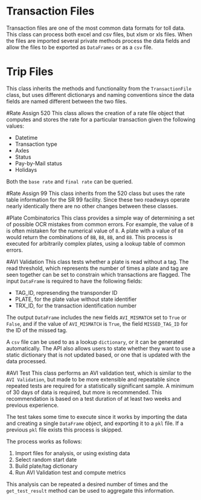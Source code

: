 # Transaction Files
Transaction files are one of the most common data formats for toll data. This class can process both excel and csv files, but xlsm or xls files. When the files are imported several private methods process the data fields and allow the files to be exported as `DataFrames` or as a `csv` file.

# Trip Files
This class inherits the methods and functionality from the `TransactionFile` class, but uses different dictionarys and naming conventions since the data fields are named different between the two files. 

#Rate Assign 520
This class allows the creation of a rate file object that computes and stores the rate for a particular transaction given the following values:
- Datetime
- Transaction type
- Axles
- Status
- Pay-by-Mail status
- Holidays 

Both the `base rate` and `final rate` can be queried. 

#Rate Assign 99
This class inherits from the 520 class but uses the rate table information for the SR 99 facility. Since these two roadways operate nearly identically there are no other changes between these classes.

#Plate Combinatorics
This class provides a simple way of determining a set of possible OCR mistakes from common errors. For example, the value of `B` is often mistaken for the numerical value of `8`. A plate with a value of `88` would return the combinations of `BB`, `B8`, `8B`, and `88`. This process is executed for arbitrarily complex plates, using a lookup table of common errors. 

#AVI Validation
This class tests whether a plate is read without a tag. The read threshold, which represents the number of times a plate and tag are seen together can be set to constrain which transactions are flagged. The input `DataFrame` is required to have the following fields:
- TAG_ID, represending the transponder ID
- PLATE, for the plate value without state identifier
- TRX_ID, for the transaction identification number

The output `DataFrame` includes the new fields `AVI_MISMATCH` set to `True` or `False`, and if the value of `AVI_MISMATCH` is `True`, the field `MISSED_TAG_ID` for the ID of the missed tag.

A `csv` file can be used to as a lookup `dictionary`, or it can be generated automatically. The API also allows users to state whether they want to use a static dictionary that is not updated based, or one that is updated with the data processed.

#AVI Test
This class performs an AVI validation test, which is similar to the `AVI Validation`, but made to be more extensible and repeatable since repeated tests are required for a statistically significant sample. A minimum of 30 days of data is required, but more is recommended. This recommendation is based on a test duration of at least two weeks and previous experience. 

The test takes some time to execute since it works by importing the data and creating a single `DataFrame` object, and exporting it to a `pkl` file. If a previous `pkl` file exists this process is skipped. 

The process works as follows: 
1. Import files for analysis, or using existing data
2. Select random start date
3. Build plate/tag dictionary
4. Run AVI Validation test and compute metrics

This analysis can be repeated a desired number of times and the `get_test_result` method can be used to aggregate this information.
